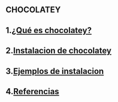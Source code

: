 ## CHOCOLATEY
## 1.[¿Qué es chocolatey?](https://github.com/danielocabrera790/chocolatey/blob/main/Choco/Que.md)
## 2.[Instalacion de chocolatey](https://github.com/danielocabrera790/chocolatey/blob/main/Choco/Instalacion.md)
## 3.[Ejemplos de instalacion](https://github.com/danielocabrera790/chocolatey/blob/main/Choco/Ejemplo.md)
## 4.[Referencias](https://github.com/danielocabrera790/chocolatey/blob/main/Choco/referencias.md)
